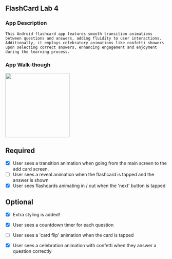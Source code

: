 ## FlashCard Lab 4

### App Description
`This Android flashcard app features smooth transition animations between questions and answers,
adding fluidity to user interactions. Additionally, it employs celebratory animations like confetti
showers upon selecting correct answers, enhancing engagement and enjoyment during the learning process.`

### App Walk-though

<img src="https://github.com/Vandersar02/FlashCardapp2/blob/main/gif/FlashCard3.gif" width=200><br>

## Required
- [x] User sees a transition animation when going from the main screen to the add card screen.
- [ ] User sees a reveal animation when the flashcard is tapped and the answer is shown
- [x] User sees flashcards animating in / out when the 'next' button is tapped

## Optional
- [x] Extra styling is added!
- [x] User sees a countdown timer for each question
- [ ] User sees a 'card flip' animation when the card is tapped
- [x] User sees a celebration animation with confetti when they answer a question correctly


